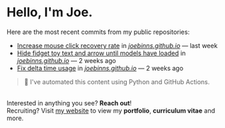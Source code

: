 # Hello, I'm Joe.
Here are the most recent commits from my public repositories:<br>
<!--activity_section_start-->
- [Increase mouse click recovery rate](https://github.com/joebinns/joebinns.github.io/commit/72d254b2771d4968b4fd4ca64ab9018cc6c2f590) in [*joebinns.github.io*](https://github.com/joebinns/joebinns.github.io) — last week
- [Hide fidget toy text and arrow until models have loaded](https://github.com/joebinns/joebinns.github.io/commit/3fc0a340c4a3bb8cad4711982a2087bdee9945b1) in [*joebinns.github.io*](https://github.com/joebinns/joebinns.github.io) — 2 weeks ago
- [Fix delta time usage](https://github.com/joebinns/joebinns.github.io/commit/be28e4a29d27dd7773f4685360d715b3dcaef8c9) in [*joebinns.github.io*](https://github.com/joebinns/joebinns.github.io) — 2 weeks ago
<!--activity_section_end-->
> 🚀 I've automated this content using Python  and GitHub Actions.

<br>Interested in anything you see? **Reach out**!<br>
Recruiting? Visit [my website](https://joebinns.com/) to view my **portfolio**, **curriculum vitae** and more.
